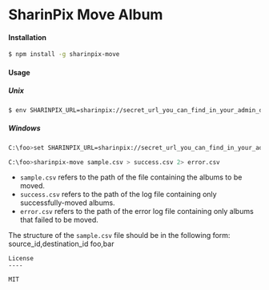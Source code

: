 # SharinPix Move Album

#### Installation
```sh
$ npm install -g sharinpix-move
```

#### Usage

##### Unix

```sh
$ env SHARINPIX_URL=sharinpix://secret_url_you_can_find_in_your_admin_dashboard sharinpix-move sample.csv > success.csv 2> error.csv
```
##### Windows

```sh
C:\foo>set SHARINPIX_URL=sharinpix://secret_url_you_can_find_in_your_admin_dashboard
```

```sh
C:\foo>sharinpix-move sample.csv > success.csv 2> error.csv
```

- ``` sample.csv ``` refers to the  path of the file containing the albums to be moved.
-  ``` success.csv ``` refers to the path of the log file containing only successfully-moved albums.
-  ``` error.csv ``` refers to the path of the error log file containing only albums that failed to be moved.

The structure of the ``` sample.csv ``` file should be in the following form:
source_id,destination_id
foo,bar
```
License
----

MIT
